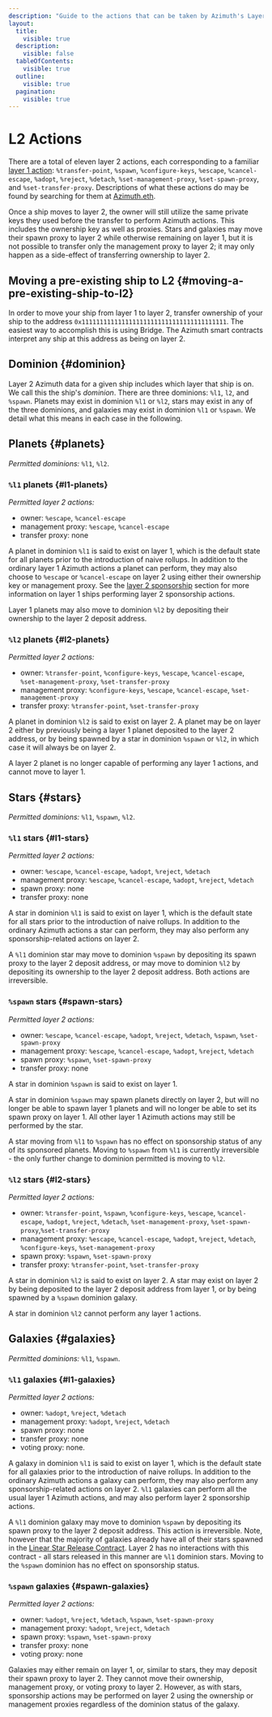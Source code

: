 ```yaml
---
description: "Guide to the actions that can be taken by Azimuth's Layer 2 roller."
layout:
  title:
    visible: true
  description:
    visible: false
  tableOfContents:
    visible: true
  outline:
    visible: true
  pagination:
    visible: true
---
```


# L2 Actions

There are a total of eleven layer 2 actions, each corresponding to a familiar [layer 1 action](../ecliptic.md): `%transfer-point`, `%spawn`, `%configure-keys`, `%escape`, `%cancel-escape`, `%adopt`, `%reject`, `%detach`, `%set-management-proxy`, `%set-spawn-proxy`, and `%set-transfer-proxy`. Descriptions of what these actions do may be found by searching for them at [Azimuth.eth](../azimuth-eth.md).

Once a ship moves to layer 2, the owner will still utilize the same private keys they used before the transfer to perform Azimuth actions. This includes the ownership key as well as proxies. Stars and galaxies may move their spawn proxy to layer 2 while otherwise remaining on layer 1, but it is not possible to transfer only the management proxy to layer 2; it may only happen as a side-effect of transferring ownership to layer 2.

## Moving a pre-existing ship to L2 {#moving-a-pre-existing-ship-to-l2}

In order to move your ship from layer 1 to layer 2, transfer ownership of your ship to the address `0x1111111111111111111111111111111111111111`. The easiest way to accomplish this is using Bridge. The Azimuth smart contracts interpret any ship at this address as being on layer 2.

## Dominion {#dominion}

Layer 2 Azimuth data for a given ship includes which layer that ship is on. We call this the ship's _dominion_. There are three dominions: `%l1`, `l2`, and `%spawn`. Planets may exist in dominion `%l1` or `%l2`, stars may exist in any of the three dominions, and galaxies may exist in dominion `%l1` or `%spawn`. We detail what this means in each case in the following.

## Planets {#planets}

*Permitted dominions:* `%l1`, `%l2`.

### `%l1` planets {#l1-planets}

*Permitted layer 2 actions:* 
 - owner: `%escape`, `%cancel-escape`
 - management proxy: `%escape`, `%cancel-escape`
 - transfer proxy: none

A planet in dominion `%l1` is said to exist on layer 1, which is the default state for all planets prior to the introduction of naive rollups. In addition to the ordinary layer 1 Azimuth actions a planet can perform, they may also choose to `%escape` or `%cancel-escape` on layer 2 using either their ownership key or management proxy. See the [layer 2 sponsorship](README.md#sponsorship) section for more information on layer 1 ships performing layer 2 sponsorship actions.

Layer 1 planets may also move to dominion `%l2` by depositing their ownership to the layer 2 deposit address.

### `%l2` planets {#l2-planets}

*Permitted layer 2 actions:*
 - owner: `%transfer-point`, `%configure-keys`,
`%escape`, `%cancel-escape`, `%set-management-proxy`, `%set-transfer-proxy`
 - management proxy: `%configure-keys`, `%escape`, `%cancel-escape`,
`%set-management-proxy`
 - transfer proxy: `%transfer-point`, `%set-transfer-proxy`

A planet in dominion `%l2` is said to exist on layer 2. A planet may be on layer 2 either by previously being a layer 1 planet deposited to the layer 2 address, or by being spawned by a star in dominion `%spawn` or `%l2`, in which case it will always be on layer 2.

A layer 2 planet is no longer capable of performing any layer 1 actions, and cannot move to layer 1.

## Stars {#stars}

*Permitted dominions:* `%l1`, `%spawn`, `%l2`.

### `%l1` stars {#l1-stars}

*Permitted layer 2 actions:*
 - owner: `%escape`, `%cancel-escape`, `%adopt`,
`%reject`, `%detach`
 - management proxy: `%escape`, `%cancel-escape`, `%adopt`,
`%reject`, `%detach`
 - spawn proxy: none
 - transfer proxy: none

A star in dominion `%l1` is said to exist on layer 1, which is the default state for all stars prior to the introduction of naive rollups. In addition to the ordinary Azimuth actions a star can perform, they may also perform any sponsorship-related actions on layer 2.

A `%l1` dominion star may move to dominion `%spawn` by depositing its spawn proxy to the layer 2 deposit address, or may move to dominion `%l2` by depositing its ownership to the layer 2 deposit address. Both actions are irreversible.

### `%spawn` stars {#spawn-stars}

*Permitted layer 2 actions:*
 - owner: `%escape`, `%cancel-escape`, `%adopt`,
`%reject`, `%detach`, `%spawn`, `%set-spawn-proxy`
 - management proxy: `%escape`,
`%cancel-escape`, `%adopt`, `%reject`, `%detach`
 - spawn proxy: `%spawn`,
`%set-spawn-proxy`
 - transfer proxy: none

A star in dominion `%spawn` is said to exist on layer 1.

A star in dominion `%spawn` may spawn planets directly on layer 2, but will no longer be able to spawn layer 1 planets and will no longer be able to set its spawn proxy on layer 1. All other layer 1 Azimuth actions may still be performed by the star.

A star moving from `%l1` to `%spawn` has no effect on sponsorship status of any of its sponsored planets. Moving to `%spawn` from `%l1` is currently irreversible - the only further change to dominion permitted is moving to `%l2`.

### `%l2` stars {#l2-stars}

*Permitted layer 2 actions:*
 - owner: `%transfer-point`, `%spawn`, `%configure-keys`, `%escape`,
`%cancel-escape`, `%adopt`, `%reject`, `%detach`, `%set-management-proxy`,
`%set-spawn-proxy`,`%set-transfer-proxy`
 - management proxy: `%escape`,
`%cancel-escape`, `%adopt`, `%reject`, `%detach`, `%configure-keys`,
`%set-management-proxy`
 - spawn proxy: `%spawn`, `%set-spawn-proxy`
 - transfer proxy: `%transfer-point`, `%set-transfer-proxy`

A star in dominion `%l2` is said to exist on layer 2. A star may exist on layer 2 by being deposited to the layer 2 deposit address from layer 1, or by being spawned by a `%spawn` dominion galaxy.

A star in dominion `%l2` cannot perform any layer 1 actions.

## Galaxies {#galaxies}

*Permitted dominions:* `%l1`, `%spawn`.

### `%l1` galaxies {#l1-galaxies}

*Permitted layer 2 actions:*
 - owner: `%adopt`, `%reject`, `%detach`
 - management proxy: `%adopt`, `%reject`, `%detach`
 - spawn proxy: none
 - transfer proxy: none
 - voting proxy: none.

A galaxy in dominion `%l1` is said to exist on layer 1, which is the default state for all galaxies prior to the introduction of naive rollups. In addition to the ordinary Azimuth actions a galaxy can perform, they may also perform any sponsorship-related actions on layer 2. `%l1` galaxies can perform all the usual layer 1 Azimuth actions, and may also perform layer 2 sponsorship actions.

A `%l1` dominion galaxy may move to dominion `%spawn` by depositing its spawn proxy to the layer 2 deposit address. This action is irreversible. Note, however that the majority of galaxies already have all of their stars spawned in the [Linear Star Release Contract](https://etherscan.io/address/0x86cd9cd0992f04231751e3761de45cecea5d1801). Layer 2 has no interactions with this contract - all stars released in this manner are `%l1` dominion stars. Moving to the `%spawn` dominion has no effect on sponsorship status.

### `%spawn` galaxies {#spawn-galaxies}

*Permitted layer 2 actions:*
 - owner: `%adopt`, `%reject`, `%detach`, `%spawn`, `%set-spawn-proxy`
 - management proxy: `%adopt`, `%reject`, `%detach`
 - spawn proxy: `%spawn`, `%set-spawn-proxy`
 - transfer proxy: none
 - voting proxy: none

Galaxies may either remain on layer 1, or, similar to stars, they may deposit their spawn proxy to layer 2. They cannot move their ownership, management proxy, or voting proxy to layer 2. However, as with stars, sponsorship actions may be performed on layer 2 using the ownership or management proxies regardless of the dominion status of the galaxy.



